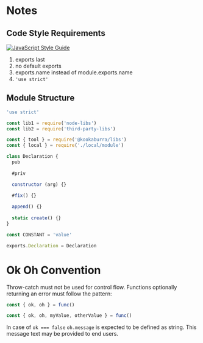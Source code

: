 # Notes

## Code Style Requirements
[![JavaScript Style Guide](https://img.shields.io/badge/code_style-standard-brightgreen.svg)](https://standardjs.com)
1. exports last
2. no default exports
3. exports.name instead of module.exports.name
4. `'use strict'`

## Module Structure
```javascript
'use strict'

const lib1 = require('node-libs')
const lib2 = require('third-party-libs')

const { tool } = require('@kookaburra/libs')
const { local } = require('./local/module')

class Declaration {
  pub
  
  #priv

  constructor (arg) {}

  #fix() {}
  
  append() {}
  
  static create() {}
}

const CONSTANT = 'value'

exports.Declaration = Declaration
```
# Ok Oh Convention
Throw-catch must not be used for control flow. 
Functions optionally returning an error must follow the pattern:  
```javascript
const { ok, oh } = func()
```
```javascript
const { ok, oh, myValue, otherValue } = func()
```
In case of `ok === false` `oh.message` is expected to be defined as string.
This message text may be provided to end users.
